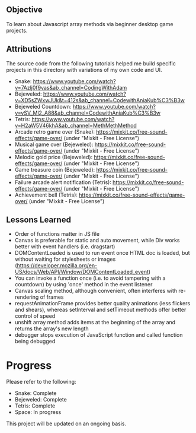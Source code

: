 ## Objective

To learn about Javascript array methods via beginner desktop game projects.

## Attributions

The source code from the following tutorials helped me build specific projects in this directory with variations of my own code and UI.

- Snake: https://www.youtube.com/watch?v=7Azlj0f9vas&ab_channel=CodingWithAdam
- Bejeweled: https://www.youtube.com/watch?v=XD5sZWxwJUk&t=412s&ab_channel=CodewithAniaKub%C3%B3w
- Bejeweled Countdown: https://www.youtube.com/watch?v=vSV_Ml2_A88&ab_channel=CodewithAniaKub%C3%B3w
- Tetris: https://www.youtube.com/watch?v=H2aW5V46khA&ab_channel=MethMethMethod
- Arcade retro game over (Snake): https://mixkit.co/free-sound-effects/game-over/ (under "Mixkit - Free License")
- Musical game over (Bejeweled): https://mixkit.co/free-sound-effects/game-over/ (under "Mixkit - Free License")
- Melodic gold price (Bejeweled): https://mixkit.co/free-sound-effects/game-over/ (under "Mixkit - Free License")
- Game treasure coin (Bejeweled): https://mixkit.co/free-sound-effects/game-over/ (under "Mixkit - Free License")
- Failure arcade alert notification (Tetris): https://mixkit.co/free-sound-effects/game-over/ (under "Mixkit - Free License")
- Achievement bell (Tetris): https://mixkit.co/free-sound-effects/game-over/ (under "Mixkit - Free License")

## Lessons Learned
- Order of functions matter in JS file
- Canvas is preferable for static and auto movement, while Div works better with event handlers (i.e. dragstart)
- DOMContentLoaded is used to run event once HTML doc is loaded, but without waiting for stylesheets or images (https://developer.mozilla.org/en-US/docs/Web/API/Window/DOMContentLoaded_event)
- You can invoke a function once (i.e. to avoid tampering with a countdown) by using 'once' method in the event listener
- Canvas scaling method, although convenient, often interferes with re-rendering of frames
- requestAnimationFrame provides better quality animations (less flickers and shears), whereas setInterval and setTimeout methods offer better control of speed
- unshift array method adds items at the beginning of the array and returns the array's new length
- debugger stops execution of JavaScript function and called function being debugged

# Progress

Please refer to the following:
- Snake: Complete
- Bejeweled: Complete
- Tetris: Complete
- Space: In progress

This project will be updated on an ongoing basis.